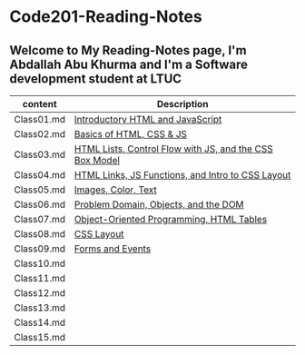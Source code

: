 # Code201-Reading-Notes

## Welcome to My Reading-Notes page, I'm Abdallah Abu Khurma and I'm a Software development student at LTUC

| content      | Description      |
| -----------  | -----------      |
| Class01.md  | [Introductory HTML and JavaScript](https://abdallahabukhurma.github.io/Code201-Reading-Notes/Class01)     |
| Class02.md  | [Basics of HTML, CSS & JS](https://abdallahabukhurma.github.io/Code201-Reading-Notes/Class02)     |
| Class03.md  |  [HTML Lists, Control Flow with JS, and the CSS Box Model](https://abdallahabukhurma.github.io/Code201-Reading-Notes/Class03)    |
| Class04.md  |  [HTML Links, JS Functions, and Intro to CSS Layout](https://abdallahabukhurma.github.io/Code201-Reading-Notes/Class04)    |
| Class05.md  | [Images, Color, Text](https://abdallahabukhurma.github.io/Code201-Reading-Notes/Class05)     |
| Class06.md  | [Problem Domain, Objects, and the DOM](https://abdallahabukhurma.github.io/Code201-Reading-Notes/Class06)     |
| Class07.md  |  [Object-Oriented Programming, HTML Tables](https://abdallahabukhurma.github.io/Code201-Reading-Notes/Class07)     |
| Class08.md  | [CSS Layout](https://abdallahabukhurma.github.io/Code201-Reading-Notes/Class08)     |
| Class09.md  | [Forms and Events](https://abdallahabukhurma.github.io/Code201-Reading-Notes/Class09)     |
| Class10.md  |      |
| Class11.md  |      |
| Class12.md  |      |
| Class13.md  |      |
| Class14.md  |      |
| Class15.md  |      |
